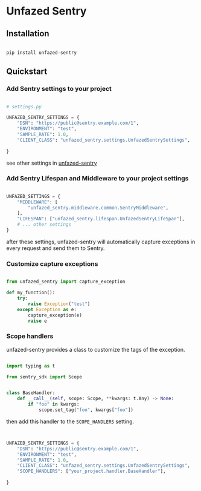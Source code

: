 Unfazed Sentry
====

Installation
----

```bash

pip install unfazed-sentry

```


Quickstart
----


### Add Sentry settings to your project



```python

# settings.py

UNFAZED_SENTRY_SETTINGS = {
    "DSN": "https://public@sentry.example.com/1",
    "ENVIRONMENT": "test",
    "SAMPLE_RATE": 1.0,
    "CLIENT_CLASS": "unfazed_sentry.settings.UnfazedSentrySettings",
    
}


```


see other settings in [unfazed-sentry](https://github.com/unfazed-eco/unfazed-sentry/blob/main/unfazed_sentry/settings.py)


### Add Sentry Lifespan and Middleware to your project settings


```python

UNFAZED_SETTINGS = {
    "MIDDLEWARE": [
        "unfazed_sentry.middleware.common.SentryMiddleware",
    ],
    "LIFESPAN": ["unfazed_sentry.lifespan.UnfazedSentryLifeSpan"],
    # ... other settings
}

```


after these settings, unfazed-sentry will automatically capture exceptions in every request and send them to Sentry.


### Customize capture exceptions


```python

from unfazed_sentry import capture_exception

def my_function():
    try:
        raise Exception("test")
    except Exception as e:
        capture_exception(e)
        raise e

```


### Scope handlers


unfazed-sentry provides a class to customize the tags of the exception.


```python

import typing as t

from sentry_sdk import Scope


class BaseHandler:
    def __call__(self, scope: Scope, **kwargs: t.Any) -> None:
        if "foo" in kwargs:
            scope.set_tag("foo", kwargs["foo"])


```


then add this handler to the `SCOPE_HANDLERS` setting.


```python


UNFAZED_SENTRY_SETTINGS = {
    "DSN": "https://public@sentry.example.com/1",
    "ENVIRONMENT": "test",
    "SAMPLE_RATE": 1.0,
    "CLIENT_CLASS": "unfazed_sentry.settings.UnfazedSentrySettings",
    "SCOPE_HANDLERS": ["your_project.handler.BaseHandler"],
    
}

```
